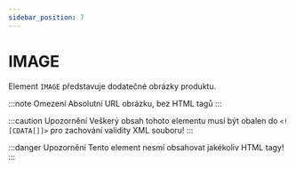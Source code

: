 ```yaml
---
sidebar_position: 7
---
```


# IMAGE

Element `IMAGE` představuje dodatečné obrázky produktu. 

:::note Omezení
Absolutní URL obrázku, bez HTML tagů
:::

:::caution Upozornění
Veškerý obsah tohoto elementu musí být obalen do `<![CDATA[]]>` pro zachování validity XML souboru!
:::

:::danger Upozornění
Tento element nesmí obsahovat jakékoliv HTML tagy!
:::
